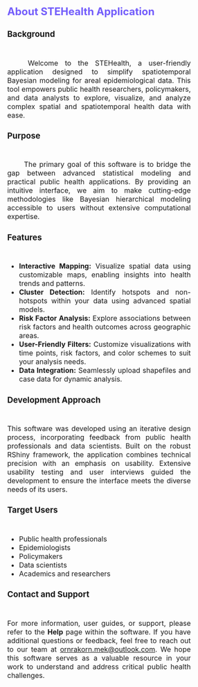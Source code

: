 
<div style = "text-align: justify; margin-right: 80px; font-size: 16px">

## <span style="color:#735DFB"> **About STEHealth Application** </span>

<div class='box-white'>

###  **Background**   
<img width="40px" height="10px" src="Rectangle.svg" >

<!-- <img align="right" width="500px" height="420px" src="undraw_programming.svg" style = " margin-left: 60px;"> -->

&emsp;&emsp;   Welcome to the STEHealth, a user-friendly application designed to simplify spatiotemporal Bayesian modeling for areal epidemiological data. This tool empowers public health researchers, policymakers, and data analysts to explore, visualize, and analyze complex spatial and spatiotemporal health data with ease.
</br>

<!-- style = " margin-bottom: 20px;"> -->

###  **Purpose**
<img width="40px" height="10px" src="Rectangle.svg">

&emsp;&emsp; The primary goal of this software is to bridge the gap between advanced statistical modeling and practical public health applications. By providing an intuitive interface, we aim to make cutting-edge methodologies like Bayesian hierarchical modeling accessible to users without extensive computational expertise.


###  **Features**
<img width="40px" height="10px" src="Rectangle.svg">

- **Interactive Mapping:** Visualize spatial data using customizable maps, enabling insights into health trends and patterns.
- **Cluster Detection:** Identify hotspots and non-hotspots within your data using advanced spatial models.
- **Risk Factor Analysis:** Explore associations between risk factors and health outcomes across geographic areas.
- **User-Friendly Filters:** Customize visualizations with time points, risk factors, and color schemes to suit your analysis needs.
- **Data Integration:** Seamlessly upload shapefiles and case data for dynamic analysis.



###  **Development Approach**
<img width="40px" height="10px" src="Rectangle.svg">

This software was developed using an iterative design process, incorporating feedback from public health professionals and data scientists. Built on the robust RShiny framework, the application combines technical precision with an emphasis on usability. Extensive usability testing and user interviews guided the development to ensure the interface meets the diverse needs of its users.



###  **Target Users**
<img width="40px" height="10px" src="Rectangle.svg">

- Public health professionals
- Epidemiologists
- Policymakers
- Data scientists
- Academics and researchers

</div>

<div class='box-white'>

###  **Contact and Support**
<img width="40px" height="10px" src="Rectangle.svg">

For more information, user guides, or support, please refer to the **Help** page within the software. If you have additional questions or feedback, feel free to reach out to our team at ornrakorn.mek@outlook.com.
We hope this software serves as a valuable resource in your work to understand and address critical public health challenges.


</div>


<!-- ###  **Dependencies**
<img width="40px" height="10px" src="Rectangle.svg">

| <div style="margin-right: 20em"> |   |
--- | ----
**Software**   |  **Detail**                                                                           	
[R](https://cran.r-project.org/)  | Language and environment for statistical computing and graphics
[RStudio](https://posit.co/download/rstudio-desktop/)  | Integrated development environment (IDE) for R
[R-Portable](https://sourceforge.net/projects/rportable/) | R portable configures R to work with the PortableApps framework, so that R can be ran from a thumb drive or portable hard drive without leaving artifacts on the computer
[Responsively App](https://responsively.app/) | A dev-tool that aids faster and precise responsive web development
------ | ------
**R packages** | **Detail**
[shiny](https://cran.r-project.org/web/packages/shiny/index.html)  | Makes to build interactive web apps from R
[shinydashboard](https://cran.r-project.org/web/packages/shinydashboard/index.html)| Use with shiny to create dashboards
[shinyjs](https://cran.r-project.org/web/packages/shinyjs/index.html)| Perform common useful JavaScript operations in Shiny apps that will greatly improve the apps without having to know any JavaScript
[shinyBS](https://cran.r-project.org/web/packages/shinyjs/index.html)| Adds additional Twitter Bootstrap components to Shiny
[shinyWidgets](https://cran.r-project.org/web/packages/shinyWidgets/index.html) | Collection of custom input controls and user interface components for 'Shiny' applications. Give your applications a unique and colorful style! 
[shinydashboardPlus](https://cran.r-project.org/web/packages/shinydashboardPlus/index.html) | Extend 'shinydashboard' with 'AdminLTE2' components. 'AdminLTE2' is a free 'Bootstrap 3' dashboard template                                                                
[dplyr](https://cran.r-project.org/web/packages/shinyjs/index.html)  | A fast, consistent tool for working with data frame like objects, both in memory and out of memory
[ggplot2](https://cran.r-project.org/web/packages/shinyjs/index.html)   | Creates elegant data visualisations using the grammar of graphics
[leaflet](https://cran.r-project.org/web/packages/shinyjs/index.html) | Create Interactive Web Maps with the JavaScript 'Leaflet' Library
[leaflet.extras](https://cran.r-project.org/web/packages/leaflet.extras/index.html) | The 'leaflet' JavaScript library provides many plugins some of which are available in the core 'leaflet' package, but there are many more. It is not possible to support them all in the core 'leaflet' package. This package serves as an add-on to the 'leaflet' package by providing extra functionality via 'leaflet' plugins
[RColorBrewer](https://cran.r-project.org/web/packages/shinyjs/index.html)  | Provides color schemes for maps and other graphics
[rgdal](https://cran.r-project.org/web/packages/shinyjs/index.html) | Provides bindings to Frank Warmerdam's Geospatial Data Abstraction Library (GDAL)
[R-INLA](https://www.r-inla.org/)  | Performs full Bayesian analysis on generalised additive mixed models using Integrated Nested Laplace Approximations
[spdep](https://cran.r-project.org/web/packages/spdep/index.html)| Spatial Dependence: Weighting Schemes, Statistics
[capture](https://github.com/dreamRs/capture) | Add a button in Shiny application or R Markdown document to take a screenshot (PNG or PDF) of a specified element
[bsplus](https://cran.rstudio.com/web/packages/bsplus/index.html) | The Bootstrap framework lets you add some JavaScript functionality to your web site by adding attributes to your HTML tags


</div> -->

<!-- <div class='box-white'>

###  **References** (APA6 style)
<img width="40px" height="10px" src="Rectangle.svg">



1. Wheeler, D. C. (2007). A comparison of spatial clustering and cluster detection techniques for childhood leukemia incidence in Ohio, 1996 – 2003. International Journal of Health Geographics, 6(1), 13. doi:10.1186/1476-072x-6-13

2. Green, P. J., & Richardson, S. (2002). Hidden Markov Models and Disease Mapping. Journal of the American Statistical Association, 97(460), 1055–1070. http://www.jstor.org/stable/3085830

3. Richardson, S., Thomson, A., Best, N., &amp; Elliott, P. (2004). Interpreting posterior relative risk estimates in disease-mapping studies. Environmental Health Perspectives, 112(9), 1016-1025. doi:10.1289/ehp.6740

4. Paula Moraga (2017), SpatialEpiApp: A Shiny web application for the analysis of spatial and spatio-temporal disease data. Spatial and Spatio-temporal Epidemiology, 23:47-57 DOI: https://doi.org/10.1016/j.sste.2017.08.001

5. ArcMap. (n.d.). Retrieved March 8, 2023, from https://desktop.arcgis.com/en/arcmap/latest/manage-data/shapefiles/what-is-a-shapefile.htm

</div> -->

<!-- <div class='box-white'>

###  **Credits Section**
<img width="40px" height="10px" src="Rectangle.svg">

* logo of STEHealth application was modified from <a href="https://www.canva.com/templates/EAE6wliCycg-green-tosca-simple-business-logo/">logo by Ally Hamid</a> on Canva 

* Image in Home page <a href="https://www.freepik.com/free-vector/business-landing-page-template_10263302.htm">created by pikisuperstar</a> on Freepik 

* Images in Upload Data page, Spatiotemporal Epidemiological Analysis Result page, and About Application <a href="https://undraw.co/">created by Katerina Limpitsouni</a> on undraw

* World icons in Spatiotemporal Epidemiological Analysis Result page <a href="https://www.flaticon.com/free-icons/world" title="world icons">created by Freepik</a> on Flaticon

* World map icons in Spatiotemporal Epidemiological Analysis Result page <a href="https://www.flaticon.com/free-icons/world-map" title="world map icons"> created by Freepik</a> on Flaticon

* Document icons in Spatiotemporal Epidemiological Analysis Result page <a href="https://www.flaticon.com/free-icons/document" title="document icons">created by smalllikeart</a> on Flaticon

* Manual cover in STEHealth web application was modified from <a href="https://www.canva.com/p/templates/EAE9h5vtwXM-peach-modern-minimal-annual-report-cover/">report cover by Temptackle</a> on Canva 

</div> -->

</div>